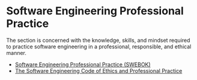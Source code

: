 # Software Engineering Professional Practice

The section is concerned with the knowledge, skills, and mindset required to practice software engineering in a professional, responsible, and ethical manner.

- [Software Engineering Professional Practice (SWEBOK)](http://swebokwiki.org/Chapter_11:_Software_Engineering_Professional_Practice)
- [The Software Engineering Code of Ethics and Professional Practice](https://ethics.acm.org/code-of-ethics/software-engineering-code/)
